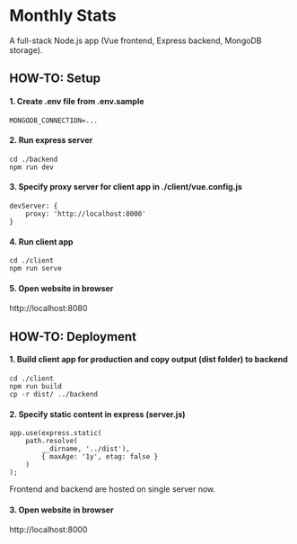 # Monthly Stats

A full-stack Node.js app (Vue frontend, Express backend, MongoDB storage).

## HOW-TO: Setup

#### 1. Create .env file from .env.sample
```
MONGODB_CONNECTION=...
```

#### 2. Run express server
```
cd ./backend
npm run dev
```

#### 3. Specify proxy server for client app in ./client/vue.config.js
```
devServer: {
    proxy: 'http://localhost:8000'
}
```

#### 4. Run client app
```
cd ./client
npm run serve
```

#### 5. Open website in browser
http://localhost:8080

## HOW-TO: Deployment

#### 1. Build client app for production and copy output (dist folder) to backend
```
cd ./client
npm run build
cp -r dist/ ../backend
```

#### 2. Specify static content in express (server.js)
```
app.use(express.static(
    path.resolve(
        __dirname, '../dist'),
        { maxAge: '1y', etag: false }
    )
);
```
Frontend and backend are hosted on single server now.

#### 3. Open website in browser
http://localhost:8000
